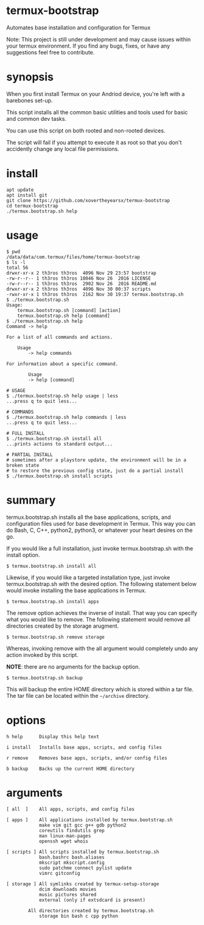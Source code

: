 # termux-bootstrap
Automates base installation and configuration for Termux

Note: This project is still under development and may cause issues within your
termux environment. If you find any bugs, fixes, or have any suggestions feel free
to contribute.

# synopsis 
When you first install Termux on your Andriod device, you're left with a barebones
set-up. 

This script installs all the common basic utilities and tools used for
basic and common dev tasks.

You can use this script on both rooted and non-rooted devices. 

The script will fail if you attempt to execute it as root so that you don't 
accidently change any local file permissions.

# install
    apt update
    apt install git
    git clone https://github.com/xovertheyearsx/termux-bootstrap
    cd termux-bootstrap
    ./termux.bootstrap.sh help

# usage
    $ pwd
    /data/data/com.termux/files/home/termux-bootstrap
    $ ls -l
    total 56
    drwxr-xr-x 2 th3ros th3ros  4096 Nov 29 23:57 bootstrap
    -rw-r--r-- 1 th3ros th3ros 18046 Nov 26  2016 LICENSE
    -rw-r--r-- 1 th3ros th3ros  2902 Nov 26  2016 README.md
    drwxr-xr-x 2 th3ros th3ros  4096 Nov 30 00:37 scripts
    -rwxr-xr-x 1 th3ros th3ros  2162 Nov 30 19:37 termux.bootstrap.sh
    $ ./termux.bootstrap.sh
    Usage:
        termux.bootstrap.sh [command] [action]
        termux.bootstrap.sh help [command]
    $ ./termux.bootstrap.sh help
    Command -> help

    For a list of all commands and actions.

    	Usage
    		-> help commands

    For information about a specific command.

            Usage
    		-> help [command]

    # USAGE
    $ ./termux.bootstrap.sh help usage | less
    ...press q to quit less...
    
    # COMMANDS
    $ ./termux.bootstrap.sh help commands | less
    ...press q to quit less...
    
    # FULL INSTALL
    $ ./termux.bootstrap.sh install all
    ...prints actions to standard output...

    # PARTIAL INSTALL
    # sometimes after a playstore update, the environment will be in a broken state
    # to restore the previous config state, just do a partial install
    $ ./termux.bootstrap.sh install scripts

# summary
termux.bootstrap.sh installs all the base applications, scripts, and configuration files used for base development in Termux. This way you can do Bash, C, C++, python2, python3, or whatever your heart desires on the go.
		
If you would like a full installation, just invoke termux.bootstrap.sh with the install option.
	
    $ termux.bootstrap.sh install all
		
Likewise, if you would like a targeted installation type, just invoke termux.bootstrap.sh with the desired option. The following statement below would invoke installing the base applications in Termux.
		
    $ termux.bootstrap.sh install apps
		
The remove option achieves the inverse of install. That way you can specify what you would like to remove. The following statement would remove all directories created by the storage arugment.
		
    $ termux.bootstrap.sh remove storage
			
Whereas, invoking remove with the all argument would completely undo any action invoked by this script.
	
**NOTE**: there are no arguments for the backup option.
	
    $ termux.bootstrap.sh backup
		
This will backup the entire HOME directory which is stored within a tar file. The tar file can be located within the `~/archive` directory.

# options
    h help		Display this help text
		
    i install	Installs base apps, scripts, and config files
		
    r remove	Removes base apps, scripts, and/or config files
		
    b backup	Backs up the current HOME directory

# arguments
    [ all  ]	All apps, scripts, and config files
		
    [ apps ]	All applications installed by termux.bootstrap.sh
				make vim git gcc g++ gdb python2
				coreutils findutils grep
				man linux-man-pages
				openssh wget whois

    [ scripts ]	All scripts installed by termux.bootstrap.sh
    			bash.bashrc bash.aliases
				mkscript mkscript.config
				sudo patchme connect pylist update
				vimrc gitconfig

    [ storage ]	All symlinks created by termux-setup-storage
    			dcim downloads movies
				music pictures shared
				external (only if extsdcard is present)
							
			All directories created by termux.bootstrap.sh
				storage bin bash c cpp python
